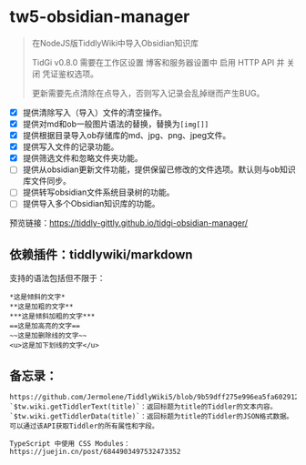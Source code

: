 # tw5-obsidian-manager

> 在NodeJS版TiddlyWiki中导入Obsidian知识库
> 
> TidGi v0.8.0 需要在工作区设置 博客和服务器设置中 启用 HTTP API 并 关闭 凭证鉴权选项。
>
> 更新需要先点清除在点导入，否则写入记录会乱掉继而产生BUG。

- [x] 提供清除写入（导入）文件的清空操作。
- [x] 提供对md和ob一般图片语法的替换，替换为`[img[]]`
- [x] 提供根据目录导入ob存储库的md、jpg、png、jpeg文件。
- [x] 提供写入文件的记录功能。
- [x] 提供筛选文件和忽略文件夹功能。
- [ ] 提供从obsidian更新文件功能，提供保留已修改的文件选项。默认则与ob知识库文件同步。
- [ ] 提供转写obsidian文件系统目录树的功能。
- [ ] 提供导入多个Obsidian知识库的功能。

预览链接：https://tiddly-gittly.github.io/tidgi-obsidian-manager/

## 依赖插件：tiddlywiki/markdown
支持的语法包括但不限于：

```
*这是倾斜的文字*
**这是加粗的文字**
***这是倾斜加粗的文字***
==这是加高亮的文字==
~~这是加删除线的文字~~
<u>这是加下划线的文字</u>
```

## 备忘录：

```
https://github.com/Jermolene/TiddlyWiki5/blob/9b59dff275e996ea5fa602912e2ff670d50e5b89/plugins/tiddlywiki/dynaview/dynaview.js#L150
`$tw.wiki.getTiddlerText(title)`：返回标题为title的Tiddler的文本内容。
`$tw.wiki.getTiddlerData(title)`：返回标题为title的Tiddler的JSON格式数据。可以通过该API获取Tiddler的所有属性和字段。

TypeScript 中使用 CSS Modules：https://juejin.cn/post/6844903497532473352
```
